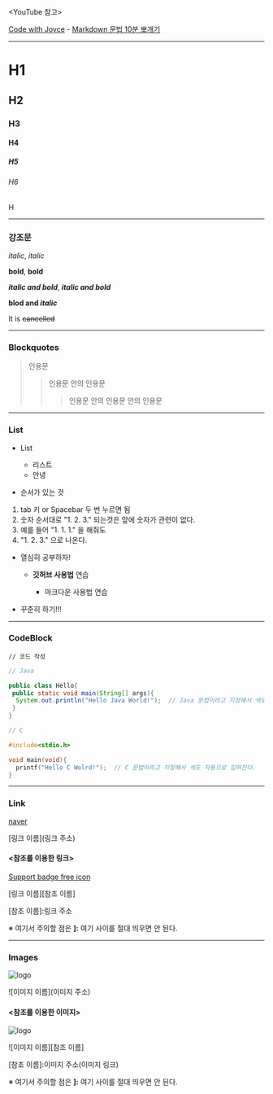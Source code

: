 <YouTube 참고>

[Code with Joyce](https://www.youtube.com/channel/UCTpRsT-oLzS1rh8TeIw2I8w) - [Markdown 문법 10분 뽀개기](https://www.youtube.com/watch?v=eHUVvQ2AHh0)

---

# H1

## H2

### H3

#### H4

##### H5

###### H6

H

---

### 강조문

_italic_, *italic*

__bold__, **bold**

___italic and bold___, ***italic and bold***

**blod and _italic_**

It is ~~cancelled~~

---

### Blockquotes

>인용문
> >인용문 안의 인용문
> >>인용문 안의 인용문 안의 인용문

---

### List

* List
  * 리스트
  * 안녕

* 순서가 있는 것
 1. tab 키 or Spacebar 두 번 누르면 됨
 2. 숫자 순서대로 "1. 2. 3." 되는것은 앞에 숫자가 관련이 없다.
 3. 예를 들어 "1. 1. 1." 을 해줘도
 125. "1. 2. 3." 으로 나온다.

+ 열심히 공부하자!

  - **깃허브 사용법** 연습

     * 마크다운 사용법 연습

- 꾸준히 하기!!!

---

### CodeBlock

```사용할 언어
// 코드 작성
```


```java
// Java

public class Hello{
 public static void main(String[] args){
  System.out.println("Hello Java World!");  // Java 문법이라고 지정해서 색도 자동으로 입혀진다.
 }
}
```

```c
// C

#include<stdio.h>

void main(void){
  printf("Hello C Wolrd!");  // C 문법이라고 지정해서 색도 자동으로 입혀진다.
}
```

---

### Link

[naver](https://www.naver.com)

[링크 이름](링크 주소)


#### <참조를 이용한 링크>

[Support badge free icon][Support badge free icon-link]

[링크 이름][참조 이름]

[Support badge free icon-link]: https://simpleicons.org

[참조 이름]:링크 주소

※ 여기서 주의할 점은 **]:** 여기 사이를 절대 띄우면 안 된다.

---

### Images

![logo](http://octodex.github.com/images/octdrey-catburn.jpg)

![이미지 이름](이미지 주소)

#### <참조를 이용한 이미지>

![logo][2]

![이미지 이름][참조 이름]

[2]:http://octodex.github.com/images/octdrey-catburn.jpg

[참조 이름]:이미지 주소(이미지 링크)

※ 여기서 주의할 점은 **]:** 여기 사이를 절대 띄우면 안 된다.
